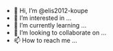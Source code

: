 - 👋 Hi, I’m @elis2012-koupe
- 👀 I’m interested in ...
- 🌱 I’m currently learning ...
- 💞️ I’m looking to collaborate on ...
- 📫 How to reach me ...

<!---
elis2012-koupe/elis2012-koupe is a ✨ special ✨ repository because its `README.md` (this file) appears on your GitHub profile.
You can click the Preview link to take a look at your changes.
--->
